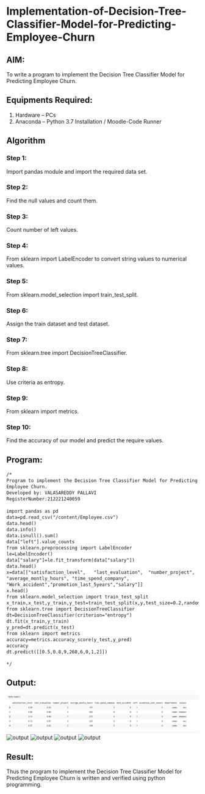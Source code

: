 # Implementation-of-Decision-Tree-Classifier-Model-for-Predicting-Employee-Churn

## AIM:
To write a program to implement the Decision Tree Classifier Model for Predicting Employee Churn.

## Equipments Required:
1. Hardware – PCs
2. Anaconda – Python 3.7 Installation / Moodle-Code Runner

## Algorithm
### Step 1:
Import pandas module and import the required data set.
### Step 2:
Find the null values and count them.
### Step 3:
Count number of left values.
### Step 4:
From sklearn import LabelEncoder to convert string values to numerical values.
### Step 5:
From sklearn.model_selection import train_test_split.
### Step 6:
Assign the train dataset and test dataset.
### Step 7:
From sklearn.tree import DecisionTreeClassifier.
### Step 8:
Use criteria as entropy.
### Step 9:
From sklearn import metrics.
### Step 10:
Find the accuracy of our model and predict the require values.
## Program:
```
/*
Program to implement the Decision Tree Classifier Model for Predicting Employee Churn.
Developed by: VALASAREDDY PALLAVI
RegisterNumber:212221240059

import pandas as pd
data=pd.read_csv("/content/Employee.csv")
data.head()
data.info()
data.isnull().sum()
data["left"].value_counts
from sklearn.preprocessing import LabelEncoder
le=LabelEncoder()
data["salary"]=le.fit_transform(data["salary"])
data.head()
x=data[["satisfaction_level",	"last_evaluation",	"number_project",	"average_montly_hours",	"time_spend_company",	"Work_accident","promotion_last_5years","salary"]]
x.head()
from sklearn.model_selection import train_test_split
x_train,x_test,y_train,y_test=train_test_split(x,y,test_size=0.2,random_state=100)
from sklearn.tree import DecisionTreeClassifier
dt=DecisionTreeClassifier(criterion="entropy")
dt.fit(x_train,y_train)
y_pred=dt.predict(x_test)
from sklearn import metrics
accuracy=metrics.accuracy_score(y_test,y_pred)
accuracy
dt.predict([[0.5,0.8,9,260,6,0,1,2]])

*/
```

## Output:
![output](https://github.com/Pallavi-Raveendranadreddy/Implementation-of-Decision-Tree-Classifier-Model-for-Predicting-Employee-Churn/blob/627ac7c91fdd7bbf35e72c04348309065aefef64/5a.PNG)
![output]()
![output]()
![output]()
![output]()
## Result:
Thus the program to implement the  Decision Tree Classifier Model for Predicting Employee Churn is written and verified using python programming.
